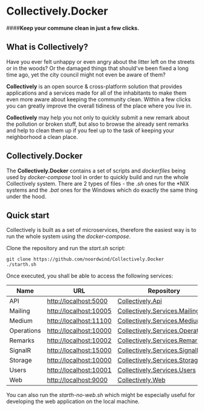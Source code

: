 # Collectively.Docker

####**Keep your commune clean in just a few clicks.**

**What is Collectively?**
----------------

Have you ever felt unhappy or even angry about the litter left on the streets or in the woods? Or the damaged things that should've been fixed a long time ago, yet the city council might not even be aware of them?

**Collectively** is an open source & cross-platform solution that provides applications and a services made for all of the inhabitants to make them even more aware about keeping the community clean. 
Within a few clicks you can greatly improve the overall tidiness of the place where you live in. 

**Collectively** may help you not only to quickly submit a new remark about the pollution or broken stuff, but also to browse the already sent remarks and help to clean them up if you feel up to the task of keeping your neighborhood a clean place.

**Collectively.Docker**
----------------

The **Collectively.Docker** contains a set of scripts and *dockerfiles* being used by *docker-compose* tool in order to quickly build and run the whole Collectively system.
There are 2 types of files - the *.sh* ones for the *NIX systems and the *.bat* ones for the Windows which do exactly the same thing under the hood.


**Quick start**
----------------

Collectively is built as a set of microservices, therefore the easiest way is to run the whole system using the *docker-compose*.

Clone the repository and run the *start.sh* script:

```
git clone https://github.com/noordwind/Collectively.Docker
./starth.sh
```

Once executed, you shall be able to access the following services:

|Name               |URL                                                  |Repository 
|-------------------|-----------------------------------------------------|-----------------------------------------------------------------------------------------------
|API                |[http://localhost:5000](http://localhost:5000)       |[Collectively.Api](https://github.com/noordwind/Collectively.Api) 
|Mailing            |[http://localhost:10005](http://localhost:10005)     |[Collectively.Services.Mailing](https://github.com/noordwind/Collectively.Services.Mailing)
|Medium             |[http://localhost:11100](http://localhost:11100)     |[Collectively.Services.Medium](https://github.com/noordwind/Collectively.Services.Medium)
|Operations         |[http://localhost:10000](http://localhost:10000)     |[Collectively.Services.Operations](https://github.com/noordwind/Collectively.Services.Operations)
|Remarks            |[http://localhost:10002](http://localhost:10002)     |[Collectively.Services.Remarks](https://github.com/noordwind/Collectively.Services.Remarks) 
|SignalR            |[http://localhost:15000](http://localhost:15000)     |[Collectively.Services.SignalR](https://github.com/noordwind/Collectively.Services.SignalR) 
|Storage            |[http://localhost:10000](http://localhost:10000)     |[Collectively.Services.Storage](https://github.com/noordwind/Collectively.Services.Storage) 
|Users              |[http://localhost:10001](http://localhost:10001)     |[Collectively.Services.Users](https://github.com/noordwind/Collectively.Services.Users) 
|Web                |[http://localhost:9000](http://localhost:9000)       |[Collectively.Web](https://github.com/noordwind/Collectively.Web) 

You can also run the *starth-no-web.sh* which might be especially useful for developing the web application on the local machine.